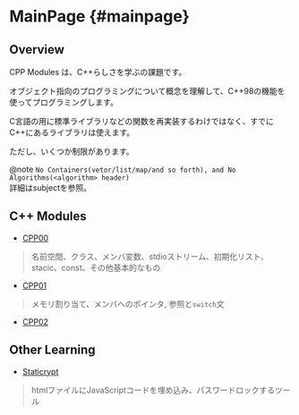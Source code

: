# MainPage {#mainpage}

## Overview

CPP Modules は、C++らしさを学ぶの課題です。

オブジェクト指向のプログラミングについて概念を理解して、C++98の機能を使ってプログラミングします。

C言語の用に標準ライブラリなどの関数を再実装するわけではなく、すでにC++にあるライブラリは使えます。

ただし、いくつか制限があります。

@note
`No Containers(vetor/list/map/and so forth), and No Algorithms(<algorithm> header)`
<br>
詳細はsubjectを参照。

## C++ Modules

- [CPP00](cpp00.md)
> 名前空間、クラス、メンバ変数、stdioストリーム、初期化リスト、stacic、const、その他基本的なもの
- [CPP01](cpp01.md)
> メモリ割り当て、メンバへのポインタ, 参照と`switch`文
- [CPP02]()
> 

## Other Learning

* [Staticrypt](staticrypt.md)
> htmlファイルにJavaScriptコードを埋め込み、パスワードロックするツール

